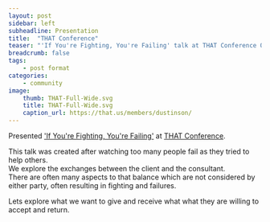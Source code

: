 ```yaml
---
layout: post
sidebar: left
subheadline: Presentation
title:  "THAT Conference"
teaser: "'If You're Fighting, You're Failing' talk at THAT Conference Online"
breadcrumb: false
tags:
    - post format
categories:
    - community
image:
    thumb: THAT-Full-Wide.svg
    title: THAT-Full-Wide.svg
    caption_url: https://that.us/members/dustinson/
---
```

Presented <a href="https://that.us/activities/nIO31FvXD0ppdMQkIbny" target='new'>'If You're Fighting, You're Failing'</a> at <a href='https://that.us/members/dustinson/' target='new'>THAT Conference</a>.

This talk was created after watching too many people fail as they tried to help others.  
We explore the exchanges between the client and the consultant.  
There are often many aspects to that balance which are not considered by either party, often resulting in fighting and failures.

Lets explore what we want to give and receive what what they are willing to accept and return.